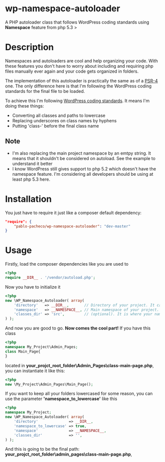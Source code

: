 # wp-namespace-autoloader
A PHP autoloader class that follows WordPress coding standards using **Namespace** feature from php 5.3 >

**Description**
=====================
Namespaces and autoloaders are cool and help organizing your code. With these features you don't have to worry about including and requiring php files manually ever again and your code gets organized in folders.

The implementation of this autoloader is practically the same as of a [PSR-4](http://www.php-fig.org/psr/psr-4/) one. The only difference here is that I'm following the WordPress coding standards for the final file to be loaded. 

To achieve this I'm following [WordPress coding standards](https://make.wordpress.org/core/handbook/best-practices/coding-standards/php/#naming-conventions). It means I'm doing these things:
* Converting all classes and paths to lowercase 
* Replacing underscores on class names by hyphens
* Putting 'class-' before the final class name

**Note**
-------------
* I'm also replacing the main project namespace by an emtpy string. It means that it shouldn't be considered on autoload. See the example to understand it better
* I know WordPress still gives support to php 5.2 which doesn't have the namespace feature. I'm considering all developers should be using at least php 5.3 here. 


**Installation**
=====================
You just have to require it just like a composer default dependency:

```json
"require": {	
	"pablo-pacheco/wp-namespace-autoloader": "dev-master"
}
```

**Usage**
===============
Firstly, load the composer dependencies like you are used to

```php
<?php
require __DIR__ . '/vendor/autoload.php';
```

Now you have to initialize it

```php
<?php
new \WP_Namespace_Autoloader( array(    
	'directory'   => __DIR__,       // Directory of your project. It can be your theme or plugin. __DIR__ is probably your best bet. 	
	'namespace'   => __NAMESPACE__, // Main namespace of your project. E.g My_Project\Admin\Tests should be My_Project. Probably if you just pass the constant __NAMESPACE__ it should work		
	'classes_dir' => 'src',         // (optional). It is where your namespaced classes are located inside your project. If your classes are in the root level, leave this empty. If they are located on 'src' folder, write 'src' here 
) );
```

And now you are good to go. **Now comes the cool part!**
If you have this class
```php
<?php
namespace My_Project\Admin_Pages;
class Main_Page{
}
```
located in **your_projct_root_folder\Admin_Pages\class-main-page.php**, 
you can instantiate it like this:
```php
<?php
new \My_Project\Admin_Pages\Main_Page();
```

If you want to keep all your folders lowercased for some reason, you can use the parameter **'namespace_to_lowercase'** like this
```php
<?php
namespace My_Project;
new \WP_Namespace_Autoloader( array(    
	'directory'              => __DIR__,
	'namespace_to_lowercase' => true,
	'namespace'              => __NAMESPACE__, 
	'classes_dir'            => '',
) );
```
And this is going to be the final path: **your_projct_root_folder\admin_pages\class-main-page.php**, 
